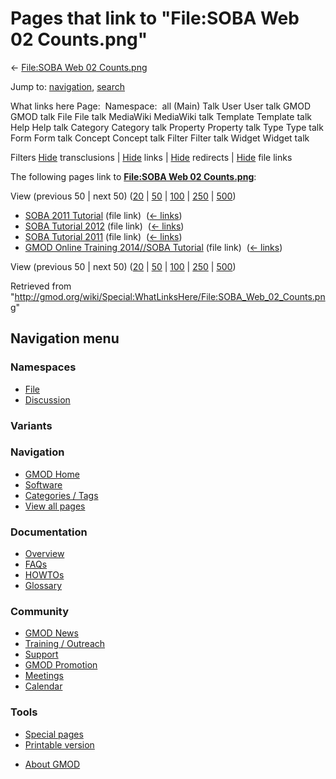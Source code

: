 <div id="mw-page-base" class="noprint">

</div>

<div id="mw-head-base" class="noprint">

</div>

<div id="content" class="mw-body" role="main">

<span id="top"></span>

<div id="mw-js-message" style="display:none;">

</div>



# <span dir="auto">Pages that link to "File:SOBA Web 02 Counts.png"</span>

<div id="bodyContent">

<div id="contentSub">

← [File:SOBA Web 02
Counts.png](/wiki/File:SOBA_Web_02_Counts.png "File:SOBA Web 02 Counts.png")

</div>

<div id="jump-to-nav" class="mw-jump">

Jump to: [navigation](#mw-navigation), [search](#p-search)

</div>

<div id="mw-content-text">

What links here Page:  Namespace:  all (Main) Talk User User talk GMOD
GMOD talk File File talk MediaWiki MediaWiki talk Template Template talk
Help Help talk Category Category talk Property Property talk Type Type
talk Form Form talk Concept Concept talk Filter Filter talk Widget
Widget talk

Filters
[Hide](/mediawiki/index.php?title=Special:WhatLinksHere/File:SOBA_Web_02_Counts.png&hidetrans=1 "Special:WhatLinksHere/File:SOBA Web 02 Counts.png")
transclusions \|
[Hide](/mediawiki/index.php?title=Special:WhatLinksHere/File:SOBA_Web_02_Counts.png&hidelinks=1 "Special:WhatLinksHere/File:SOBA Web 02 Counts.png")
links \|
[Hide](/mediawiki/index.php?title=Special:WhatLinksHere/File:SOBA_Web_02_Counts.png&hideredirs=1 "Special:WhatLinksHere/File:SOBA Web 02 Counts.png")
redirects \|
[Hide](/mediawiki/index.php?title=Special:WhatLinksHere/File:SOBA_Web_02_Counts.png&hideimages=1 "Special:WhatLinksHere/File:SOBA Web 02 Counts.png")
file links

The following pages link to **[File:SOBA Web 02
Counts.png](/wiki/File:SOBA_Web_02_Counts.png "File:SOBA Web 02 Counts.png")**:

View (previous 50 \| next 50)
([20](/mediawiki/index.php?title=Special:WhatLinksHere/File:SOBA_Web_02_Counts.png&limit=20 "Special:WhatLinksHere/File:SOBA Web 02 Counts.png")
\|
[50](/mediawiki/index.php?title=Special:WhatLinksHere/File:SOBA_Web_02_Counts.png&limit=50 "Special:WhatLinksHere/File:SOBA Web 02 Counts.png")
\|
[100](/mediawiki/index.php?title=Special:WhatLinksHere/File:SOBA_Web_02_Counts.png&limit=100 "Special:WhatLinksHere/File:SOBA Web 02 Counts.png")
\|
[250](/mediawiki/index.php?title=Special:WhatLinksHere/File:SOBA_Web_02_Counts.png&limit=250 "Special:WhatLinksHere/File:SOBA Web 02 Counts.png")
\|
[500](/mediawiki/index.php?title=Special:WhatLinksHere/File:SOBA_Web_02_Counts.png&limit=500 "Special:WhatLinksHere/File:SOBA Web 02 Counts.png"))

- [SOBA 2011 Tutorial](/wiki/SOBA_2011_Tutorial "SOBA 2011 Tutorial")
  (file link) ‎ <span class="mw-whatlinkshere-tools">([←
  links](/mediawiki/index.php?title=Special:WhatLinksHere&target=SOBA+2011+Tutorial "Special:WhatLinksHere"))</span>
- [SOBA Tutorial 2012](/wiki/SOBA_Tutorial_2012 "SOBA Tutorial 2012")
  (file link) ‎ <span class="mw-whatlinkshere-tools">([←
  links](/mediawiki/index.php?title=Special:WhatLinksHere&target=SOBA+Tutorial+2012 "Special:WhatLinksHere"))</span>
- [SOBA Tutorial 2011](/wiki/SOBA_Tutorial_2011 "SOBA Tutorial 2011")
  (file link) ‎ <span class="mw-whatlinkshere-tools">([←
  links](/mediawiki/index.php?title=Special:WhatLinksHere&target=SOBA+Tutorial+2011 "Special:WhatLinksHere"))</span>
- [GMOD Online Training 2014//SOBA
  Tutorial](/wiki/GMOD_Online_Training_2014//SOBA_Tutorial "GMOD Online Training 2014//SOBA Tutorial")
  (file link) ‎ <span class="mw-whatlinkshere-tools">([←
  links](/mediawiki/index.php?title=Special:WhatLinksHere&target=GMOD+Online+Training+2014%2F%2FSOBA+Tutorial "Special:WhatLinksHere"))</span>

View (previous 50 \| next 50)
([20](/mediawiki/index.php?title=Special:WhatLinksHere/File:SOBA_Web_02_Counts.png&limit=20 "Special:WhatLinksHere/File:SOBA Web 02 Counts.png")
\|
[50](/mediawiki/index.php?title=Special:WhatLinksHere/File:SOBA_Web_02_Counts.png&limit=50 "Special:WhatLinksHere/File:SOBA Web 02 Counts.png")
\|
[100](/mediawiki/index.php?title=Special:WhatLinksHere/File:SOBA_Web_02_Counts.png&limit=100 "Special:WhatLinksHere/File:SOBA Web 02 Counts.png")
\|
[250](/mediawiki/index.php?title=Special:WhatLinksHere/File:SOBA_Web_02_Counts.png&limit=250 "Special:WhatLinksHere/File:SOBA Web 02 Counts.png")
\|
[500](/mediawiki/index.php?title=Special:WhatLinksHere/File:SOBA_Web_02_Counts.png&limit=500 "Special:WhatLinksHere/File:SOBA Web 02 Counts.png"))

</div>

<div class="printfooter">

Retrieved from
"<http://gmod.org/wiki/Special:WhatLinksHere/File:SOBA_Web_02_Counts.png>"

</div>

<div id="catlinks" class="catlinks catlinks-allhidden">

</div>

<div class="visualClear">

</div>

</div>

</div>

<div id="mw-navigation">

## Navigation menu

<div id="mw-head">



<div id="left-navigation">

<div id="p-namespaces" class="vectorTabs" role="navigation"
aria-labelledby="p-namespaces-label">

### Namespaces

- <span id="ca-nstab-image"><a href="/wiki/File:SOBA_Web_02_Counts.png" accesskey="c"
  title="View the file page [c]">File</a></span>
- <span id="ca-talk"><a
  href="/mediawiki/index.php?title=File_talk:SOBA_Web_02_Counts.png&amp;action=edit&amp;redlink=1"
  accesskey="t"
  title="Discussion about the content page [t]">Discussion</a></span>

</div>

<div id="p-variants" class="vectorMenu emptyPortlet" role="navigation"
aria-labelledby="p-variants-label">

### 

### Variants[](#)

<div class="menu">

</div>

</div>

</div>

<div id="right-navigation">





</div>



</div>

</div>

</div>

<div id="mw-panel">

<div id="p-logo" role="banner">

<a href="/wiki/Main_Page"
style="background-image: url(http://gmod.org/images/GMOD-cogs.png);"
title="Visit the main page"></a>

</div>

<div id="p-Navigation" class="portal" role="navigation"
aria-labelledby="p-Navigation-label">

### Navigation

<div class="body">

- <span id="n-GMOD-Home">[GMOD Home](/wiki/Main_Page)</span>
- <span id="n-Software">[Software](/wiki/GMOD_Components)</span>
- <span id="n-Categories-.2F-Tags">[Categories /
  Tags](/wiki/Categories)</span>
- <span id="n-View-all-pages">[View all
  pages](/wiki/Special:AllPages)</span>

</div>

</div>

<div id="p-Documentation" class="portal" role="navigation"
aria-labelledby="p-Documentation-label">

### Documentation

<div class="body">

- <span id="n-Overview">[Overview](/wiki/Overview)</span>
- <span id="n-FAQs">[FAQs](/wiki/Category:FAQ)</span>
- <span id="n-HOWTOs">[HOWTOs](/wiki/Category:HOWTO)</span>
- <span id="n-Glossary">[Glossary](/wiki/Glossary)</span>

</div>

</div>

<div id="p-Community" class="portal" role="navigation"
aria-labelledby="p-Community-label">

### Community

<div class="body">

- <span id="n-GMOD-News">[GMOD News](/wiki/GMOD_News)</span>
- <span id="n-Training-.2F-Outreach">[Training /
  Outreach](/wiki/Training_and_Outreach)</span>
- <span id="n-Support">[Support](/wiki/Support)</span>
- <span id="n-GMOD-Promotion">[GMOD
  Promotion](/wiki/GMOD_Promotion)</span>
- <span id="n-Meetings">[Meetings](/wiki/Meetings)</span>
- <span id="n-Calendar">[Calendar](/wiki/Calendar)</span>

</div>

</div>

<div id="p-tb" class="portal" role="navigation"
aria-labelledby="p-tb-label">

### Tools

<div class="body">

- <span id="t-specialpages"><a href="/wiki/Special:SpecialPages" accesskey="q"
  title="A list of all special pages [q]">Special pages</a></span>
- <span id="t-print"><a
  href="/mediawiki/index.php?title=Special:WhatLinksHere/File:SOBA_Web_02_Counts.png&amp;printable=yes"
  rel="alternate" accesskey="p"
  title="Printable version of this page [p]">Printable version</a></span>

</div>

</div>

</div>

</div>

<div id="footer" role="contentinfo">

- <span id="footer-places-about">[About
  GMOD](/wiki/GMOD:About "GMOD:About")</span>

<!-- -->






</div>
